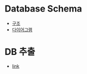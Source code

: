 # Database Schema
- [구조](https://github.com/BJ-Lim/Capstone_Design/blob/master/database/database.md)
- [다이어그램](https://github.com/BJ-Lim/Capstone_Design/blob/master/database/db.PNG)
# DB 추출
- [link](https://github.com/BJ-Lim/Capstone_Design/blob/master/database/get_schema.md)
